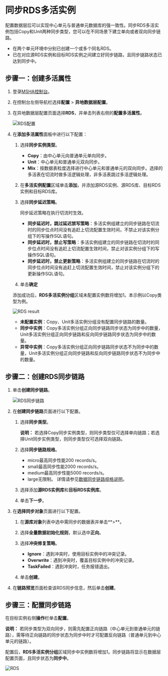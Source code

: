 # 同步RDS多活实例

配置数据层后可以实现中心单元与普通单元数据库的强一致性。同步RDS多活实例包括Copy和Unit两种同步类型，您可以在不同场景下建立单向或者双向同步链路。

-   在两个单元环境中分别已创建一个或多个同名RDS。
-   已在对应源RDS实例和目标RDS实例之间建立好同步链路，且同步链路状态已达到同步中。

## 步骤一：创建多活属性

1.  登录[MSHA控制台](https://msha.console.aliyun.com)。

2.  在控制台左侧导航栏选择**配置** \> **异地数据层配置**。

3.  在异地数据层配置页面选择**RDS**，并单击列表右侧的**配置多活属性**。

    ![RDS配置](https://static-aliyun-doc.oss-cn-hangzhou.aliyuncs.com/assets/img/zh-CN/5428716951/p86264.png)

4.  在**添加多活属性**面板中进行以下配置：

    1.  选择**同步实例类型**。

        -   **Copy**：由中心单元向普通单元单向同步。
        -   **Unit**：中心单元和普通单元双向同步。
        -   **Mix**：按数据表粒度选择进行中心单元和普通单元的双向同步。选择的多活表在切流时做多活逻辑处理，非多活表跳过多活逻辑处理。
    2.  在**多活实例配置**区域单击**添加**，并添加源RDS实例、源RDS库、目标RDS实例和目标RDS库。

    3.  选择**同步延迟策略**。

        同步延迟策略在执行切流时生效。

        -   **同步延迟时，跳过延迟禁写策略**：多活实例组建立的同步链路在切流时的同步位点时间没有追赶上切流配置生效时间，不禁止对该实例分组下的写操作SQL语句。
        -   **同步延迟时，禁止写策略**：多活实例组建立的同步链路在切流时的同步位点时间没有追赶上切流配置生效时间，禁止对该实例分组下的写操作SQL语句。
        -   **同步延迟时，禁止更新策略**：多活实例组建立的同步链路在切流时的同步位点时间没有追赶上切流配置生效时间，禁止对该实例分组下的更新操作SQL语句。
    4.  单击**确定**

    添加成功后，**RDS多活实例分组**区域未配置实例数将增加1。本示例以Copy类型为例。

    ![RDS result ](https://static-aliyun-doc.oss-cn-hangzhou.aliyuncs.com/assets/img/zh-CN/5428716951/p86272.png)

    -   **未配置实例**：Copy、Unit多活实例分组没有配置同步链路的数量。
    -   **同步中实例**：Copy多活实例分组正向同步链路同步状态为同步中的数量，Unit多活实例分组正向同步链路和反向同步链路同步状态为同步中的数量。
    -   **异常中实例**：Copy多活实例分组正向同步链路同步状态不为同步中的数量，Unit多活实例分组正向同步链路和反向同步链路同步状态不为同步中的数量。

## 步骤二：创建RDS同步链路

1.  单击**创建同步链路**。

    ![RDS同步链路](https://static-aliyun-doc.oss-cn-hangzhou.aliyuncs.com/assets/img/zh-CN/5428716951/p102323.png)

2.  在**创建同步链路**页面进行以下配置。

    1.  选择**同步类型**。

        **说明：** 若选择Copy同步实例类型，则同步类型仅可选择单向链路；若选择Unit同步实例类型，则同步类型仅可选择双向链路。

    2.  选择**同步链路规格**。

        -   micro最高同步性能200 records/s。
        -   small最高同步性能2000 records/s。
        -   medium最高同步性能5000 records/s。
        -   large无限制。
        详情请参见[数据同步链路规格说明](/cn.zh-CN/产品简介/规格说明/数据同步链路规格说明.md)。

    3.  选择添加**源RDS实例库**和**目标RDS实例库**。

    4.  单击**下一步**。

3.  在**选择同步对象**页面进行以下配置。

    1.  在**源库对象**列表中选中需同步的数据表并单击**\>**。

    2.  选择**全量数据初始化规则**，默认选中**正向**。

    3.  选择**冲突修复策略**。

        -   **Ignore**：遇到冲突时，使用目标实例中的冲突记录。
        -   **Overwrite**：遇到冲突时，覆盖目标实例中的冲突记录。
        -   **TaskFailed**：遇到冲突时，任务报错退出。
    4.  单击**创建**。

4.  在**链路预览**页面检查该RDS同步信息，然后单击**创建**。


## 步骤三：配置同步链路

在目标实例右侧**操作**栏单击**配置**。

**说明：** 若同步类型为双向同步，则需先配置正向链路（中心单元到普通单元的链路），需等待正向链路的同步状态为同步中时才可配置反向链路（普通单元到中心单元的链路）。

配置后，**RDS多活实例分组**区域同步中实例数将增加1。同步链路将显示在数据层配置页面，且同步状态为**同步中**。

![RDS](https://static-aliyun-doc.oss-cn-hangzhou.aliyuncs.com/assets/img/zh-CN/5428716951/p87980.png)

